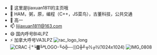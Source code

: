 - 👋 这里是ljiaxuan1811的主页哦
- 👀 HAM，粥，原，编程（C++，JS菜鸟），古董科技，公共交通
- 🌱 高一
- 📫 lijiaxuan1811@163.com
- 😄 国内呼号BI4LPZ
- ⚡ 加拿大呼号VA3LPZ
![rac_logo_long](https://github.com/user-attachments/assets/11d31453-16fa-4614-b307-6afa7bee3522)
![CRAC ┤°╘▓╚ªLOGO-╙ó╬─-▒Ω╫╝╦½╔½(1024x1024)](https://github.com/user-attachments/assets/35fddb1f-cd49-481a-85c3-a677ae4338d6)
![IMG_0808](https://github.com/user-attachments/assets/25f8c274-6572-4176-8333-d6dd7c7d1ea3)

<!---
lijiaxuan1811/lijiaxuan1811 is a ✨ special ✨ repository because its `README.md` (this file) appears on your GitHub profile.
You can click the Preview link to take a look at your changes.
--->
